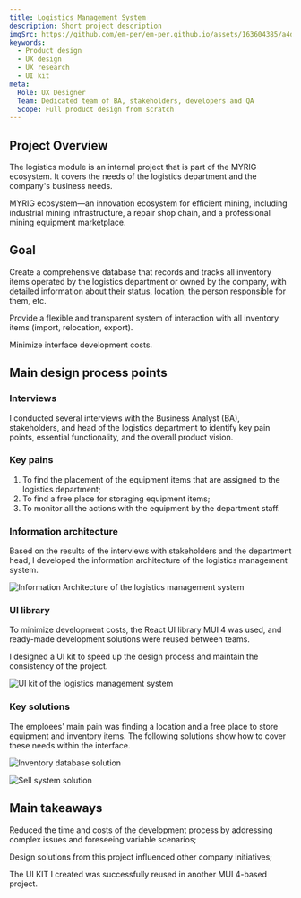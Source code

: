 ```yaml
---
title: Logistics Management System
description: Short project description
imgSrc: https://github.com/em-per/em-per.github.io/assets/163604385/a4d6ed15-36d0-4072-93ff-1b773a7d250c
keywords:
  - Product design
  - UX design
  - UX research
  - UI kit
meta:
  Role: UX Designer
  Team: Dedicated team of BA, stakeholders, developers and QA
  Scope: Full product design from scratch
---
```


## Project Overview

The logistics module is an internal project that is part of the MYRIG ecosystem. It covers the needs of the logistics department and the company's business needs.

MYRIG ecosystem—an innovation ecosystem for efficient mining, including industrial mining infrastructure, a repair shop chain, and a professional mining equipment marketplace.

## Goal

Create a comprehensive database that records and tracks all inventory items operated by the logistics department or owned by the company, with detailed information about their status, location, the person responsible for them, etc.

Provide a flexible and transparent system of interaction with all inventory items (import, relocation, export).

Minimize interface development costs.

## Main design process points

### Interviews

I conducted several interviews with the Business Analyst (BA), stakeholders, and head of the logistics department to identify key pain points, essential functionality, and the overall product vision.

### Key pains

1. To find the placement of the equipment items that are assigned to the logistics department;
2. To find a free place for storaging equipment items;
3. To monitor all the actions with the equipment by the department staff.

### Information architecture

Based on the results of the interviews with stakeholders and the department head, I developed the information architecture of the logistics management system.

![Information Architecture of the logistics management system](https://github.com/em-per/em-per.github.io/assets/163604385/3a9a5dbb-372d-4700-ad69-f05d105a81dc)

### UI library

To minimize development costs, the React UI library MUI 4 was used, and ready-made development solutions were reused between teams.

I designed a UI kit to speed up the design process and maintain the consistency of the project.

![UI kit of the logistics management system](https://github.com/em-per/em-per.github.io/assets/163604385/7e6d3d48-d8b5-4db7-bcda-b006ea48a0d1)

### Key solutions

The emploees' main pain was finding a location and a free place to store equipment and inventory items. The following solutions show how to cover these needs within the interface.

![Inventory database solution](https://github.com/em-per/em-per.github.io/assets/163604385/64315303-2262-4f0b-acdc-0579d507d52b)

![Sell system solution](https://github.com/em-per/em-per.github.io/assets/163604385/4100256b-8067-4683-82a4-fac5c5004a07)

## Main takeaways

Reduced the time and costs of the development process by addressing complex issues and foreseeing variable scenarios;

Design solutions from this project influenced other company initiatives;

The UI KIT I created was successfully reused in another MUI 4-based project.
